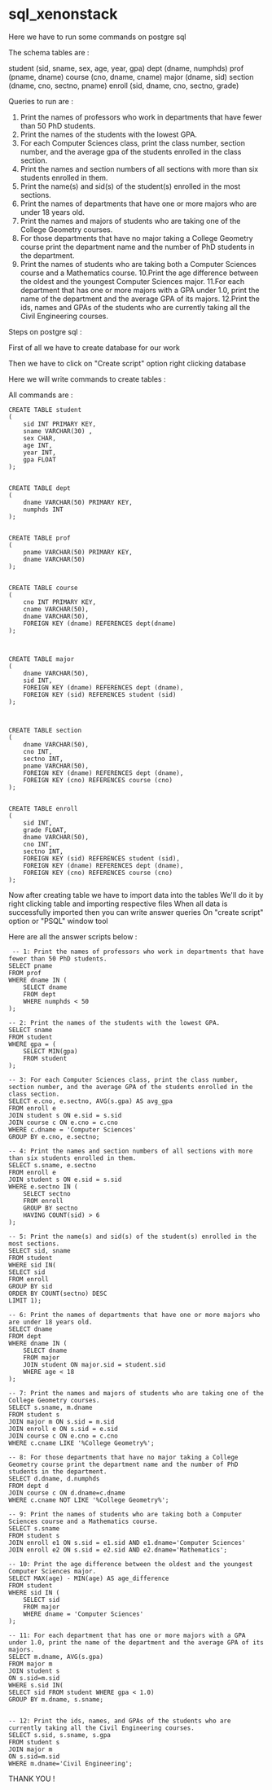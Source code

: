 # sql_xenonstack

Here we have to run some commands on postgre sql

The schema tables are : 

student (sid, sname, sex, age, year, gpa)
dept (dname, numphds)
prof (pname, dname)
course (cno, dname, cname)
major (dname, sid)
section (dname, cno, sectno, pname)
enroll (sid, dname, cno, sectno, grade)



Queries to run are : 

1. Print the names of professors who work in departments that have fewer than 50 PhD 
students.
2. Print the names of the students with the lowest GPA.
3. For each Computer Sciences class, print the class number, section number, and the average 
gpa of the students enrolled in the class section.
4. Print the names and section numbers of all sections with more than six students enrolled in 
them.
5. Print the name(s) and sid(s) of the student(s) enrolled in the most sections.
6. Print the names of departments that have one or more majors who are under 18 years old.
7. Print the names and majors of students who are taking one of the College Geometry 
courses.
8. For those departments that have no major taking a College Geometry course print the 
department name and the number of PhD students in the department.
9. Print the names of students who are taking both a Computer Sciences course and a 
Mathematics course.
10.Print the age difference between the oldest and the youngest Computer Sciences major.
11.For each department that has one or more majors with a GPA under 1.0, print the name of 
the department and the average GPA of its majors.
12.Print the ids, names and GPAs of the students who are currently taking all the Civil 
Engineering courses.




Steps on postgre sql : 

First of all we have to create database for our work

Then we have to click on "Create script" option right clicking database

Here we will write commands to create tables : 

All commands are : 

	CREATE TABLE student
	(
		sid INT PRIMARY KEY,
		sname VARCHAR(30) ,
		sex CHAR,
		age INT,
		year INT,
		gpa FLOAT
	);
	
	
	CREATE TABLE dept
	(
		dname VARCHAR(50) PRIMARY KEY,
		numphds INT
	);
	
	
	CREATE TABLE prof
	(
		pname VARCHAR(50) PRIMARY KEY,
		dname VARCHAR(50)
	);
	
	
	CREATE TABLE course
	(
		cno INT PRIMARY KEY,
		cname VARCHAR(50),
		dname VARCHAR(50),
		FOREIGN KEY (dname) REFERENCES dept(dname)
	);
	
	
	
	CREATE TABLE major
	(
		dname VARCHAR(50),
		sid INT,
		FOREIGN KEY (dname) REFERENCES dept (dname),
    	FOREIGN KEY (sid) REFERENCES student (sid)
	);
	
	
	
	CREATE TABLE section
	(
		dname VARCHAR(50), 
		cno INT, 
		sectno INT,
		pname VARCHAR(50),
    	FOREIGN KEY (dname) REFERENCES dept (dname),
    	FOREIGN KEY (cno) REFERENCES course (cno)
	);
	
	
	CREATE TABLE enroll
	(
		sid INT,
		grade FLOAT,
		dname VARCHAR(50),
		cno INT,
		sectno INT,
		FOREIGN KEY (sid) REFERENCES student (sid),
    	FOREIGN KEY (dname) REFERENCES dept (dname),
    	FOREIGN KEY (cno) REFERENCES course (cno)
	);


 Now after creating table we have to import data into the tables
 We'll do it by right clicking table and importing respective files
 When all data is successfully imported then you can write answer queries On "create script" option or "PSQL" window tool


 Here are all the answer scripts below : 


	 -- 1: Print the names of professors who work in departments that have fewer than 50 PhD students.
	SELECT pname
	FROM prof
	WHERE dname IN (
	    SELECT dname
	    FROM dept
	    WHERE numphds < 50
	);
	
	-- 2: Print the names of the students with the lowest GPA.
	SELECT sname
	FROM student
	WHERE gpa = (
	    SELECT MIN(gpa)
	    FROM student
	);
	
	-- 3: For each Computer Sciences class, print the class number, section number, and the average GPA of the students enrolled in the class section.
	SELECT e.cno, e.sectno, AVG(s.gpa) AS avg_gpa
	FROM enroll e
	JOIN student s ON e.sid = s.sid
	JOIN course c ON e.cno = c.cno
	WHERE c.dname = 'Computer Sciences'
	GROUP BY e.cno, e.sectno;
	
	-- 4: Print the names and section numbers of all sections with more than six students enrolled in them.
	SELECT s.sname, e.sectno
	FROM enroll e
	JOIN student s ON e.sid = s.sid
	WHERE e.sectno IN (
	    SELECT sectno
	    FROM enroll
	    GROUP BY sectno
	    HAVING COUNT(sid) > 6
	);
	
	-- 5: Print the name(s) and sid(s) of the student(s) enrolled in the most sections.
	SELECT sid, sname 
	FROM student 
	WHERE sid IN(
	SELECT sid
	FROM enroll
	GROUP BY sid
	ORDER BY COUNT(sectno) DESC
	LIMIT 1);
	
	-- 6: Print the names of departments that have one or more majors who are under 18 years old.
	SELECT dname
	FROM dept
	WHERE dname IN (
	    SELECT dname
	    FROM major
	    JOIN student ON major.sid = student.sid
	    WHERE age < 18
	);
	
	-- 7: Print the names and majors of students who are taking one of the College Geometry courses.
	SELECT s.sname, m.dname
	FROM student s
	JOIN major m ON s.sid = m.sid
	JOIN enroll e ON s.sid = e.sid
	JOIN course c ON e.cno = c.cno
	WHERE c.cname LIKE '%College Geometry%';
	
	-- 8: For those departments that have no major taking a College Geometry course print the department name and the number of PhD students in the department.
	SELECT d.dname, d.numphds
	FROM dept d
	JOIN course c ON d.dname=c.dname
	WHERE c.cname NOT LIKE '%College Geometry%';
	
	-- 9: Print the names of students who are taking both a Computer Sciences course and a Mathematics course.
	SELECT s.sname
	FROM student s
	JOIN enroll e1 ON s.sid = e1.sid AND e1.dname='Computer Sciences'
	JOIN enroll e2 ON s.sid = e2.sid AND e2.dname='Mathematics';
	
	-- 10: Print the age difference between the oldest and the youngest Computer Sciences major.
	SELECT MAX(age) - MIN(age) AS age_difference
	FROM student
	WHERE sid IN (
	    SELECT sid
	    FROM major
	    WHERE dname = 'Computer Sciences'
	);
	
	-- 11: For each department that has one or more majors with a GPA under 1.0, print the name of the department and the average GPA of its majors.
	SELECT m.dname, AVG(s.gpa) 
	FROM major m 
	JOIN student s 
	ON s.sid=m.sid 
	WHERE s.sid IN(
	SELECT sid FROM student WHERE gpa < 1.0) 
	GROUP BY m.dname, s.sname;
	
	
	-- 12: Print the ids, names, and GPAs of the students who are currently taking all the Civil Engineering courses.
	SELECT s.sid, s.sname, s.gpa 
	FROM student s 
	JOIN major m 
	ON s.sid=m.sid 
	WHERE m.dname='Civil Engineering';



THANK YOU !
	
